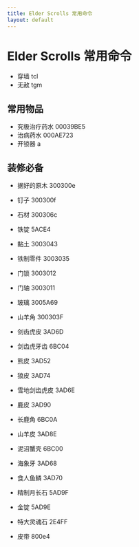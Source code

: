 ```yaml
---
title: Elder Scrolls 常用命令
layout: default
---
```

# Elder Scrolls 常用命令

- 穿墙 tcl
- 无敌 tgm

## 常用物品

- 究极治疗药水 00039BE5
- 治病药水 000AE723
- 开锁器 a

## 装修必备

- 据好的原木 300300e
- 钉子 300300f
- 石材 300306c
- 铁锭 5ACE4
- 黏土 3003043
- 铁制零件 3003035
- 门锁 3003012
- 门轴 3003011

- 玻璃 3005A69
- 山羊角 300303F
- 剑齿虎皮 3AD6D
- 剑齿虎牙齿 6BC04
- 熊皮 3AD52
- 狼皮 3AD74
- 雪地剑齿虎皮 3AD6E
- 鹿皮 3AD90
- 长鹿角 6BC0A
- 山羊皮 3AD8E
- 泥沼蟹壳 6BC00
- 海象牙 3AD68
- 食人鱼鳞 3AD70

- 精制月长石 5AD9F
- 金锭 5AD9E

- 特大灵魂石 2E4FF

- 皮带 800e4
